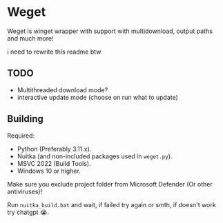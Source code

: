 # Weget

Weget is winget wrapper with support with multidownload, output paths and much more!

i need to rewrite this readme btw

## TODO

- Multithreaded download mode?
- interactive update mode (choose on run what to update)

## Building

Required:

- Python (Preferably 3.11.x).
- Nuitka (and non-included packages used in `weget.py`).
- MSVC 2022 (Build Tools).
- Windows 10 or higher.

Make sure you exclude project folder from Microsoft Defender (Or other antiviruses)!

Run `nuitka_build.bat` and wait, if failed try again or smth, if doesn't work try chatgpt :sob:.

